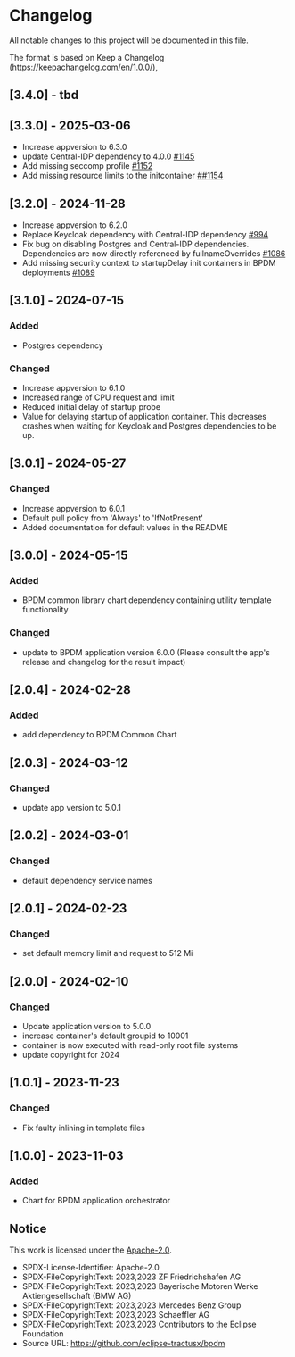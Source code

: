 # Changelog

All notable changes to this project will be documented in this file.

The format is based on Keep a Changelog (https://keepachangelog.com/en/1.0.0/),

## [3.4.0] - tbd

## [3.3.0] - 2025-03-06

- Increase appversion to 6.3.0
- update Central-IDP dependency to 4.0.0 [#1145](https://github.com/eclipse-tractusx/bpdm/pull/1145)
- Add missing seccomp profile [#1152](https://github.com/eclipse-tractusx/bpdm/issues/1152)
- Add missing resource limits to the initcontainer [##1154](https://github.com/eclipse-tractusx/bpdm/issues/1154)

## [3.2.0] - 2024-11-28

- Increase appversion to 6.2.0
- Replace Keycloak dependency with Central-IDP dependency [#994](https://github.com/eclipse-tractusx/bpdm/issues/994)
- Fix bug on disabling Postgres and Central-IDP dependencies. Dependencies are now directly referenced by fullnameOverrides [#1086](https://github.com/eclipse-tractusx/bpdm/issues/1086)
- Add missing security context to startupDelay init containers in BPDM deployments [#1089](https://github.com/eclipse-tractusx/bpdm/pull/1089)


## [3.1.0] - 2024-07-15

### Added

- Postgres dependency

### Changed

- Increase appversion to 6.1.0
- Increased range of CPU request and limit
- Reduced initial delay of startup probe
- Value for delaying startup of application container.
  This decreases crashes when waiting for Keycloak and Postgres dependencies to be up.

## [3.0.1] - 2024-05-27

### Changed

- Increase appversion to 6.0.1
- Default pull policy from 'Always' to 'IfNotPresent'
- Added documentation for default values in the README

## [3.0.0] - 2024-05-15

### Added

- BPDM common library chart dependency containing utility template functionality

### Changed

- update to BPDM application version 6.0.0 (Please consult the app's release and changelog for the result impact)

## [2.0.4] - 2024-02-28

### Added

- add dependency to BPDM Common Chart

## [2.0.3] - 2024-03-12

### Changed

- update app version to 5.0.1

## [2.0.2] - 2024-03-01

### Changed

- default dependency service names

## [2.0.1] - 2024-02-23

### Changed

- set default memory limit and request to 512 Mi

## [2.0.0] - 2024-02-10

### Changed

- Update application version to 5.0.0
- increase container's default groupid to 10001
- container is now executed with read-only root file systems
- update copyright for 2024

## [1.0.1] - 2023-11-23

### Changed

- Fix faulty inlining in template files

## [1.0.0] - 2023-11-03

### Added

- Chart for BPDM application orchestrator

## Notice

This work is licensed under the [Apache-2.0](https://www.apache.org/licenses/LICENSE-2.0).

- SPDX-License-Identifier: Apache-2.0
- SPDX-FileCopyrightText: 2023,2023 ZF Friedrichshafen AG
- SPDX-FileCopyrightText: 2023,2023 Bayerische Motoren Werke Aktiengesellschaft (BMW AG)
- SPDX-FileCopyrightText: 2023,2023 Mercedes Benz Group
- SPDX-FileCopyrightText: 2023,2023 Schaeffler AG
- SPDX-FileCopyrightText: 2023,2023 Contributors to the Eclipse Foundation
- Source URL: https://github.com/eclipse-tractusx/bpdm